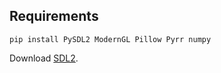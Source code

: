 ## Requirements

```
pip install PySDL2 ModernGL Pillow Pyrr numpy
```

Download [SDL2](http://www.libsdl.org/download-2.0.php).
